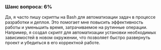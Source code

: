 ### Шанс вопроса: 6%

Да, я часто пишу скрипты на Bash для автоматизации задач в процессе разработки и деплоя. Это помогает мне повысить эффективность работы и уменьшить время, затрачиваемое на рутинные операции. Например, я создал скрипт для автоматизации установки необходимых зависимостей в новом окружении, что позволяет быстро развернуть проект и убедиться в его корректной работе.